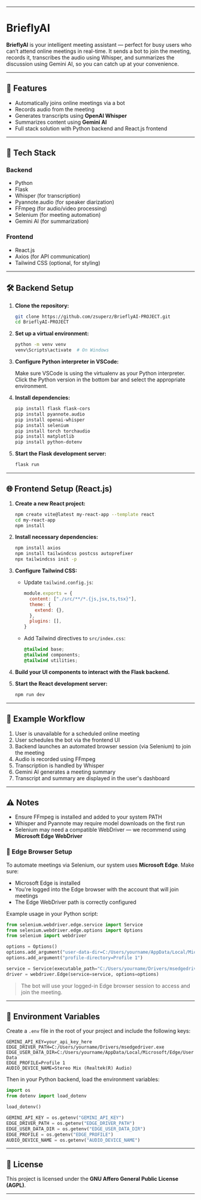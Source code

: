 

---

# BrieflyAI

**BrieflyAI** is your intelligent meeting assistant — perfect for busy users who can’t attend online meetings in real-time. It sends a bot to join the meeting, records it, transcribes the audio using Whisper, and summarizes the discussion using Gemini AI, so you can catch up at your convenience.

---

## 🚀 Features

* Automatically joins online meetings via a bot
* Records audio from the meeting
* Generates transcripts using **OpenAI Whisper**
* Summarizes content using **Gemini AI**
* Full stack solution with Python backend and React.js frontend

---

## 🧠 Tech Stack

### Backend

* Python
* Flask
* Whisper (for transcription)
* Pyannote.audio (for speaker diarization)
* FFmpeg (for audio/video processing)
* Selenium (for meeting automation)
* Gemini AI (for summarization)

### Frontend

* React.js
* Axios (for API communication)
* Tailwind CSS (optional, for styling)

---

## 🛠️ Backend Setup

1. **Clone the repository:**

   ```bash
   git clone https://github.com/zsuperz/BrieflyAI-PROJECT.git
   cd BrieflyAI-PROJECT
   ```

2. **Set up a virtual environment:**

   ```bash
   python -m venv venv
   venv\Scripts\activate  # On Windows
   ```

3. **Configure Python interpreter in VSCode:**

   Make sure VSCode is using the virtualenv as your Python interpreter. Click the Python version in the bottom bar and select the appropriate environment.

4. **Install dependencies:**

   ```bash
   pip install flask flask-cors
   pip install pyannote.audio
   pip install openai-whisper
   pip install selenium
   pip install torch torchaudio
   pip install matplotlib
   pip install python-dotenv
   ```

5. **Start the Flask development server:**

   ```bash
   flask run
   ```

---

## 🌐 Frontend Setup (React.js)

1. **Create a new React project:**

   ```bash
   npm create vite@latest my-react-app --template react
   cd my-react-app
   npm install
   ```

2. **Install necessary dependencies:**

   ```bash
   npm install axios
   npm install tailwindcss postcss autoprefixer
   npx tailwindcss init -p
   ```

3. **Configure Tailwind CSS:**

   * Update `tailwind.config.js`:

     ```js
     module.exports = {
       content: ["./src/**/*.{js,jsx,ts,tsx}"],
       theme: {
         extend: {},
       },
       plugins: [],
     }
     ```

   * Add Tailwind directives to `src/index.css`:

     ```css
     @tailwind base;
     @tailwind components;
     @tailwind utilities;
     ```

4. **Build your UI components to interact with the Flask backend.**

5. **Start the React development server:**

   ```bash
   npm run dev
   ```

---

## 📝 Example Workflow

1. User is unavailable for a scheduled online meeting
2. User schedules the bot via the frontend UI
3. Backend launches an automated browser session (via Selenium) to join the meeting
4. Audio is recorded using FFmpeg
5. Transcription is handled by Whisper
6. Gemini AI generates a meeting summary
7. Transcript and summary are displayed in the user's dashboard

---

## ⚠️ Notes

* Ensure FFmpeg is installed and added to your system PATH
* Whisper and Pyannote may require model downloads on the first run
* Selenium may need a compatible WebDriver — we recommend using **Microsoft Edge WebDriver**

### 🧩 Edge Browser Setup

To automate meetings via Selenium, our system uses **Microsoft Edge**. Make sure:

* Microsoft Edge is installed
* You're logged into the Edge browser with the account that will join meetings
* The Edge WebDriver path is correctly configured

Example usage in your Python script:

```python
from selenium.webdriver.edge.service import Service
from selenium.webdriver.edge.options import Options
from selenium import webdriver

options = Options()
options.add_argument("user-data-dir=C:/Users/yourname/AppData/Local/Microsoft/Edge/User Data")
options.add_argument("profile-directory=Profile 1")

service = Service(executable_path="C:/Users/yourname/Drivers/msedgedriver.exe")
driver = webdriver.Edge(service=service, options=options)
```

> The bot will use your logged-in Edge browser session to access and join the meeting.

---

## 🔐 Environment Variables

Create a `.env` file in the root of your project and include the following keys:

```env
GEMINI_API_KEY=your_api_key_here
EDGE_DRIVER_PATH=C:/Users/yourname/Drivers/msedgedriver.exe
EDGE_USER_DATA_DIR=C:/Users/yourname/AppData/Local/Microsoft/Edge/User Data
EDGE_PROFILE=Profile 1
AUDIO_DEVICE_NAME=Stereo Mix (Realtek(R) Audio)
```

Then in your Python backend, load the environment variables:

```python
import os
from dotenv import load_dotenv

load_dotenv()

GEMINI_API_KEY = os.getenv("GEMINI_API_KEY")
EDGE_DRIVER_PATH = os.getenv("EDGE_DRIVER_PATH")
EDGE_USER_DATA_DIR = os.getenv("EDGE_USER_DATA_DIR")
EDGE_PROFILE = os.getenv("EDGE_PROFILE")
AUDIO_DEVICE_NAME = os.getenv("AUDIO_DEVICE_NAME")
```

---

## 📄 License

This project is licensed under the **GNU Affero General Public License (AGPL)**.

---


